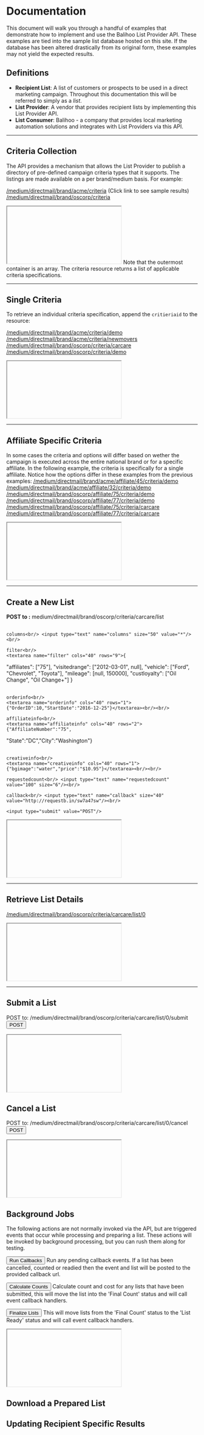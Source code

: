 Documentation
=============
This document will walk you through a handful of examples that demonstrate how to implement and use the Balihoo List Provider API. These examples are tied into the sample list database hosted on this site. If the database has been altered drastically from its original form, these examples may not yield the expected results.

Definitions
-----------
 - **Recipient List**: A list of customers or prospects to be used in a direct marketing campaign. Throughout this documentation this will be referred to simply as a _list_.
 - **List Provider**: A vendor that provides recipient lists by implementing this List Provider API.
 - **List Consumer**: Balihoo - a company that provides local marketing automation solutions and integrates with List Providers via this API.

* * *

Criteria Collection
-------------------
The API provides a mechanism that allows the List Provider to publish a directory of pre-defined campaign criteria types that it supports. The listings are made available on a per brand/medium basis. For example:

<a href="medium/directmail/brand/acme/criteria" target="if1">/medium/directmail/brand/acme/criteria</a>
(Click link to see sample results)
<a href="medium/directmail/brand/oscorp/criteria" target="if1">/medium/directmail/brand/oscorp/criteria</a>
<iframe name="if1" src="about:blank"></iframe>
Note that the outermost container is an array. The criteria resource returns a list of applicable criteria specifications.

* * *

Single Criteria
---------------
To retrieve an individual criteria specification, append the `critieriaid` to the resource:

<a href="medium/directmail/brand/acme/criteria/demo" target="if2">/medium/directmail/brand/acme/criteria/demo</a>
<a href="medium/directmail/brand/acme/criteria/newmovers" target="if2">/medium/directmail/brand/acme/criteria/newmovers</a>
<a href="medium/directmail/brand/oscorp/criteria/carcare" target="if2">/medium/directmail/brand/oscorp/criteria/carcare</a>
<a href="medium/directmail/brand/oscorp/criteria/demo" target="if2">/medium/directmail/brand/oscorp/criteria/demo</a>
<iframe name="if2" src="about:blank"></iframe>

* * *

Affiliate Specific Criteria
---------------------------
In some cases the criteria and options will differ based on wether the campaign is executed across the entire national brand or for a specific affiliate. In the following example, the criteria is specifically for a single affiliate. Notice how the options differ in these examples from the previous examples:
<a href="medium/directmail/brand/acme/affiliate/45/criteria/demo" target="if3">/medium/directmail/brand/acme/affiliate/45/criteria/demo</a>
<a href="medium/directmail/brand/acme/affiliate/32/criteria/demo" target="if3">/medium/directmail/brand/acme/affiliate/32/criteria/demo</a>
<a href="medium/directmail/brand/oscorp/affiliate/75/criteria/demo" target="if3">/medium/directmail/brand/oscorp/affiliate/75/criteria/demo</a>
<a href="medium/directmail/brand/oscorp/affiliate/77/criteria/demo" target="if3">/medium/directmail/brand/oscorp/affiliate/77/criteria/demo</a>
<a href="medium/directmail/brand/oscorp/affiliate/75/criteria/carcare" target="if3">/medium/directmail/brand/oscorp/affiliate/75/criteria/carcare</a>
<a href="medium/directmail/brand/oscorp/affiliate/77/criteria/carcare" target="if3">/medium/directmail/brand/oscorp/affiliate/77/criteria/carcare</a>
<iframe name="if3" src="about:blank"></iframe>

* * *

Create a New List
-----------------

<form action="/medium/directmail/brand/oscorp/criteria/carcare/list" method="post" target="if4">
	<strong>POST to :</strong> medium/directmail/brand/oscorp/criteria/carcare/list<br/>
	<br/>

	columns<br/> <input type="text" name="columns" size="50" value="*"/><br/>

	filter<br/>
	<textarea name="filter" cols="40" rows="9">{
 "affiliates": ["75"],
 "visitedrange": ["2012-03-01", null],
 "vehicle": ["Ford", "Chevrolet", "Toyota"],
 "mileage": [null, 150000],
 "custloyalty": ["Oil Change", "Oil Change+"]
}</textarea><br/><br/>

	orderinfo<br/>
	<textarea name="orderinfo" cols="40" rows="1">{"OrderID":10,"StartDate":"2016-12-25"}</textarea><br/><br/>

	affiliateinfo<br/>
	<textarea name="affiliateinfo" cols="40" rows="2">{"AffiliateNumber":"75",
"State":"DC","City":"Washington"}</textarea><br/><br/>

	creativeinfo<br/>
	<textarea name="creativeinfo" cols="40" rows="1">{"bgimage":"water","price":"$10.95"}</textarea><br/><br/>

	requestedcount<br/> <input type="text" name="requestedcount" value="100" size="6"/><br/>

	callback<br/> <input type="text" name="callback" size="40" value="http://requestb.in/sw7a47sw"/><br/>

	<input type="submit" value="POST"/>
</form>
<iframe name="if4" src="about:blank" onload="frameload(this)"></iframe>

* * *

Retrieve List Details
---------------------
<a href="/medium/directmail/brand/oscorp/criteria/carcare/list/0" target="if5">/medium/directmail/brand/oscorp/criteria/carcare/list/0</a><br/>
<iframe name="if5" src="about:blank"></iframe>

* * *

Submit a List
-------------
<form action="/medium/directmail/brand/oscorp/criteria/carcare/list/0/submit" method="post" target="if6">
	<label>POST to: /medium/directmail/brand/oscorp/criteria/carcare/list/0/submit</label>
	<input type="submit" value="POST"/>
</form>
<iframe name="if6" src="about:blank"></iframe>

Cancel a List
-------------
<form action="/medium/directmail/brand/oscorp/criteria/carcare/list/0/cancel" method="post" target="if7">
	<label>POST to: /medium/directmail/brand/oscorp/criteria/carcare/list/0/cancel</label>
	<input type="submit" value="POST"/>
</form>
<iframe name="if7" src="about:blank"></iframe>

Background Jobs
---------------
The following actions are not normally invoked via the API, but are triggered events that occur while processing and preparing a list. These actions will be invoked by background processing, but you can rush them along for testing.

<form action="/jobs/callback" method="POST" target="ifjob">
	<input type="submit" value="Run Callbacks"/>
	Run any pending callback events. If a list has been cancelled, counted or readied then the event and list will be posted to the provided callback url.
</form>

<form action="/jobs/count" method="POST" target="ifjob">
	<input type="submit" value="Calculate Counts"/>
	Calculate count and cost for any lists that have been submitted, this will move the list into the 'Final Count' status and will call event callback handlers.
</form>

<form action="/jobs/ready" method="POST" target="ifjob">
	<input type="submit" value="Finalize Lists"/>
	This will move lists from the 'Final Count' status to the 'List Ready' status and will call event callback handlers.
</form>

<iframe name="ifjob" src="about:blank"></iframe>


Download a Prepared List
------------------------

Updating Recipient Specific Results
-----------------------------------

<script>
	function frameload(frm) {
		txt = frm.contentWindow.document.body.innerText;
		if(txt != '') {
			listid = JSON.parse(txt).listid;
			updateListId('a', 'href', listid);
			updateListId('a', 'innerText', listid);
			updateListId('form', 'action', listid);
			updateListId('label', 'innerText', listid);
		}
	}
	function updateListId(tagName, propName, listid) {
		nodeList = document.getElementsByTagName(tagName);
		for (var i =  0; nodeList.length > i; i++) {
			node = nodeList[i];
			if(/list\/[0-9]+/.test(node[propName])) {
				text = node[propName] + "";
				console.log(tagName + "" + text);
				node[propName] = text.replace(/list\/[0-9]+/, 'list/' + listid);
			}
		}
	}
</script>

